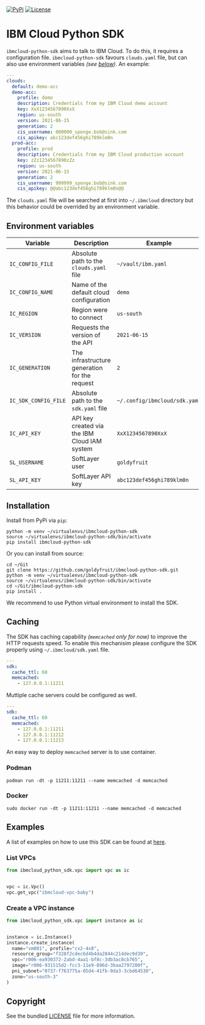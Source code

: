 
[![PyPi](https://img.shields.io/pypi/v/ibmcloud-python-sdk.svg)](https://pypi.org/project/ibmcloud-python-sdk)
[![License](https://img.shields.io/badge/License-Apache%202.0-blue.svg)](https://opensource.org/licenses/Apache-2.0)

# IBM Cloud Python SDK

`ibmcloud-python-sdk` aims to talk to IBM Cloud. To do this, it requires a configuration file. `ibmcloud-python-sdk` favours `clouds.yaml` file, but can also use environment variables *(see [below](#environment-variables))*. An example:

```yaml
---
clouds:
  default: demo-acc
  demo-acc:
    profile: demo
    description: Credentials from my IBM Cloud demo account
    key: XxX1234567890XxX
    region: us-south
    version: 2021-06-15
    generation: 2
    cis_username: 000000_sponge.bob@sink.com
    cis_apikey: abc123def456ghi789klm0n
  prod-acc:
    profile: prod
    description: Credentials from my IBM Cloud production account
    key: zZz1234567890zZz
    region: us-south
    version: 2021-06-15
    generation: 2
    cis_username: 999999_sponge.bob@sink.com
    cis_apikey: @@abc123def456ghi789klm0n@@
```

The `clouds.yaml` file will be searched at first into `~/.ibmcloud` directory but this behavior could be overrided by an environment variable.

## Environment variables

| Variable           | Description | Example | Mandatory |
| ------------------ | ----------- | ------- | --------- |
| `IC_CONFIG_FILE`     | Absolute path to the `clouds.yaml` file | `~/vault/ibm.yaml` | [ ] |
| `IC_CONFIG_NAME`     | Name of the default cloud configuration | `demo` | [ ] |
| `IC_REGION`          | Region were to connect | `us-south` | [x] |
| `IC_VERSION`         | Requests the version of the API | `2021-06-15` | [x] |
| `IC_GENERATION`      | The infrastructure generation for the request | `2` | [x] |
| `IC_SDK_CONFIG_FILE` | Absolute path to the `sdk.yaml` file | `~/.config/ibmcloud/sdk.yaml` | [ ] |
| `IC_API_KEY`         | API key created via the IBM Cloud IAM system | `XxX1234567890XxX` | [x] |
| `SL_USERNAME`        | SoftLayer user | `goldyfruit` | [ ] |
| `SL_API_KEY`         | SoftLayer API key | `abc123def456ghi789klm0n` | [ ] |

## Installation

Install from PyPi via `pip`:

```shell
python -m venv ~/virtualenvs/ibmcloud-python-sdk
source ~/virtualenvs/ibmcloud-python-sdk/bin/activate
pip install ibmcloud-python-sdk
```

Or you can install from source:

```shell
cd ~/Git
git clone https://github.com/goldyfruit/ibmcloud-python-sdk.git
python -m venv ~/virtualenvs/ibmcloud-python-sdk
source ~/virtualenvs/ibmcloud-python-sdk/bin/activate
cd ~/Git/ibmcloud-python-sdk
pip install .
```

We recommend to use Python virtual environment to install the SDK.

## Caching

The SDK has caching capability *(`memcached` only for now)* to improve the HTTP requests speed. To enable this mechanisim please configure the SDK properly using `~/.ibmcloud/sdk.yaml` file.

```yaml
---
sdk:
  cache_ttl: 60
  memcached:
    - 127.0.0.1:11211
```

Muttiple cache servers could be configured as well.

```yaml
---
sdk:
  cache_ttl: 60
  memcached:
    - 127.0.0.1:11211
    - 127.0.0.1:11212
    - 127.0.0.1:11213
```

An easy way to deploy `memcached` server is to use container.

### Podman

```shell
podman run -dt -p 11211:11211 --name memcached -d memcached
```

### Docker

```shell
sudo docker run -dt -p 11211:11211 --name memcached -d memcached
```

## Examples

A list of examples on how to use this SDK can be found at [here](https://github.com/goldyfruit/ibmcloud-python-sdk/tree/main/examples).

### List VPCs

```python
from ibmcloud_python_sdk.vpc import vpc as ic


vpc = ic.Vpc()
vpc.get_vpc("ibmcloud-vpc-baby")
```

### Create a VPC instance

```python
from ibmcloud_python_sdk.vpc import instance as ic


instance = ic.Instance()
instance.create_instance(
  name="vm001", profile="cx2-4x8",
  resource_group="f328f2cdec6d4b4da2844c214dec9d39",
  vpc="r006-ea930372-2abd-4aa1-bf8c-3db3ac8cb765",
  image="r006-931515d2-fcc3-11e9-896d-3baa2797200f",
  pni_subnet="0737-f763775a-05d4-41fb-9da3-3cbd64530",
  zone="us-south-3"
)
```

## Copyright

See the bundled [LICENSE](https://github.com/goldyfruit/ibmcloud-python-sdk/blob/main/LICENSE) file for more information.
